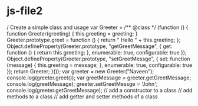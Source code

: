 # js-file2
/ Create a simple class and usage var Greeter = /** @class */ (function () {     function Greeter(greeting) {         this.greeting = greeting;     }     Greeter.prototype.greet = function () {         return " Hello " + this.greeting;     };     Object.defineProperty(Greeter.prototype, "getGreetMessage", {         get: function () {             return this.greeting;         },         enumerable: true,         configurable: true     });     Object.defineProperty(Greeter.prototype, "setGreetMessge", {         set: function (message) {             this.greeting = message;         },         enumerable: true,         configurable: true     });     return Greeter; }()); var greeter = new Greeter("Naveen"); console.log(greeter.greet()); var greetMessage = greeter.getGreetMessage; console.log(greetMessage); greeter.setGreetMessge = 'John'; console.log(greeter.getGreetMessage); // add a constructor to a class // add methods to a class // add getter and setter methods of a class
